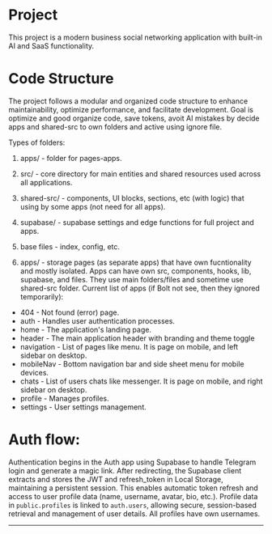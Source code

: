 # Project

This project is a modern business social networking application with built-in AI and SaaS functionality.

# Code Structure

The project follows a modular and organized code structure to enhance maintainability, optimize performance, and facilitate development.
Goal is optimize and good organize code, save tokens, avoit AI mistakes by decide apps and shared-src to own folders and active using ignore file.

Types of folders:
1. apps/ - folder for pages-apps.
2. src/ - core directory for main entities and shared resources used across all applications.
3. shared-src/ - components, UI blocks, sections, etc (with logic) that using by some apps (not need for all apps).
4. supabase/ - supabase settings and edge functions for full project and apps.
6. base files - index, config, etc.

1. apps/ - storage pages (as separate apps) that have own fucntionality and mostly isolated. Apps can have own src, components, hooks, lib, supabase, and files. They use main folders/files and sometime use shared-src folder.
Current list of apps (if Bolt not see, then they ignored temporarily):
- 404 - Not found (error) page.
- auth - Handles user authentication processes.
- home - The application's landing page.
- header - The main application header with branding and theme toggle
- navigation - List of pages like menu. It is page on mobile, and left sidebar on desktop.
- mobileNav - Bottom navigation bar and side sheet menu for mobile devices.
- chats - List of users chats like messenger. It is page on mobile, and right sidebar on desktop.
- profile - Manages profiles.
- settings - User settings management.

# Auth flow:
Authentication begins in the Auth app using Supabase to handle Telegram login and generate a magic link. After redirecting, the Supabase client extracts and stores the JWT and refresh_token in Local Storage, maintaining a persistent session. This enables automatic token refresh and access to user profile data (name, username, avatar, bio, etc.). Profile data in `public.profiles` is linked to `auth.users`, allowing secure, session-based retrieval and management of user details.
All profiles have own usernames.

---
